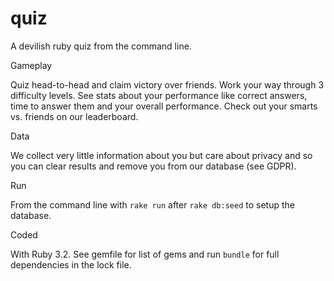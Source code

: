 # quiz 
A devilish ruby quiz from the command line.

Gameplay

Quiz head-to-head and claim victory over friends. Work your way through 3 difficulty levels. See stats about your performance like correct answers, time to answer them and your overall performance. Check out your smarts vs. friends on our leaderboard. 

Data

We collect very little information about you but care about privacy and so you can clear results and remove you from our database (see GDPR).

Run

From the command line with `rake run` after `rake db:seed` to setup the database.

Coded

With Ruby 3.2. See gemfile for list of gems and run `bundle` for full dependencies in the lock file.
